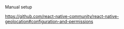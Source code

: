 Manual setup

https://github.com/react-native-community/react-native-geolocation#configuration-and-permissions
